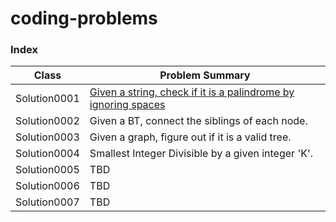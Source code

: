 # coding-problems

### Index

Class | Problem Summary |
--- | --- |
Solution0001 | [Given a string, check if it is a palindrome by ignoring spaces](../src/main/java/leetcode/practice/Solution0001.java) |
Solution0002 | Given a BT, connect the siblings of each node. |
Solution0003 | Given a graph, figure out if it is a valid tree. |
Solution0004 | Smallest Integer Divisible by a given integer 'K'. |
Solution0005 | TBD |
Solution0006 | TBD |
Solution0007 | TBD |
